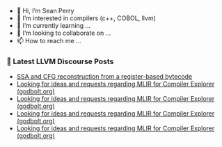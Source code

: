 - 👋 Hi, I’m Sean Perry
- 👀 I’m interested in compilers (c++, COBOL, llvm)
- 🌱 I’m currently learning ...
- 💞️ I’m looking to collaborate on ...
- 📫 How to reach me ...

<!---
s66perry/s66perry is a ✨ special ✨ repository because its `README.md` (this file) appears on your GitHub profile.
You can click the Preview link to take a look at your changes.
--->
### 📕 Latest LLVM Discourse Posts

<!-- DISCOURSE-LLVM:START -->
- [SSA and CFG reconstruction from a register-based bytecode](https://discourse.llvm.org/t/ssa-and-cfg-reconstruction-from-a-register-based-bytecode/62862#post_1)
- [Looking for ideas and requests regarding MLIR for Compiler Explorer &lpar;godbolt.org&rpar;](https://discourse.llvm.org/t/looking-for-ideas-and-requests-regarding-mlir-for-compiler-explorer-godbolt-org/62861#post_9)
- [Looking for ideas and requests regarding MLIR for Compiler Explorer &lpar;godbolt.org&rpar;](https://discourse.llvm.org/t/looking-for-ideas-and-requests-regarding-mlir-for-compiler-explorer-godbolt-org/62861#post_8)
- [Looking for ideas and requests regarding MLIR for Compiler Explorer &lpar;godbolt.org&rpar;](https://discourse.llvm.org/t/looking-for-ideas-and-requests-regarding-mlir-for-compiler-explorer-godbolt-org/62861#post_7)
- [Looking for ideas and requests regarding MLIR for Compiler Explorer &lpar;godbolt.org&rpar;](https://discourse.llvm.org/t/looking-for-ideas-and-requests-regarding-mlir-for-compiler-explorer-godbolt-org/62861#post_6)
<!-- DISCOURSE-LLVM:END -->
